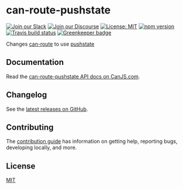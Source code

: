 # can-route-pushstate

[![Join our Slack](https://img.shields.io/badge/slack-join%20chat-611f69.svg)](https://www.bitovi.com/community/slack?utm_source=badge&utm_medium=badge&utm_campaign=pr-badge&utm_content=badge)
[![Join our Discourse](https://img.shields.io/discourse/https/forums.bitovi.com/posts.svg)](https://forums.bitovi.com/?utm_source=badge&utm_medium=badge&utm_campaign=pr-badge&utm_content=badge)
[![License: MIT](https://img.shields.io/badge/license-MIT-blue.svg)](https://github.com/canjs/can-route-pushstate/blob/master/LICENSE.md)
[![npm version](https://badge.fury.io/js/can-route-pushstate.svg)](https://www.npmjs.com/package/can-route-pushstate)
[![Travis build status](https://travis-ci.org/canjs/can-route-pushstate.svg?branch=master)](https://travis-ci.org/canjs/can-route-pushstate)
[![Greenkeeper badge](https://badges.greenkeeper.io/canjs/can-route-pushstate.svg)](https://greenkeeper.io/)

Changes [can-route](https://github.com/canjs/can-route) to use [pushstate](https://developer.mozilla.org/en-US/docs/Web/Guide/API/DOM/Manipulating_the_browser_history)

## Documentation

Read the [can-route-pushstate API docs on CanJS.com](https://canjs.com/doc/can-route-pushstate.html).

## Changelog

See the [latest releases on GitHub](https://github.com/canjs/can-route-pushstate/releases).

## Contributing

The [contribution guide](https://github.com/canjs/can-route-pushstate/blob/master/CONTRIBUTING.md) has information on getting help, reporting bugs, developing locally, and more.

## License

[MIT](https://github.com/canjs/can-route-pushstate/blob/master/LICENSE.md)
